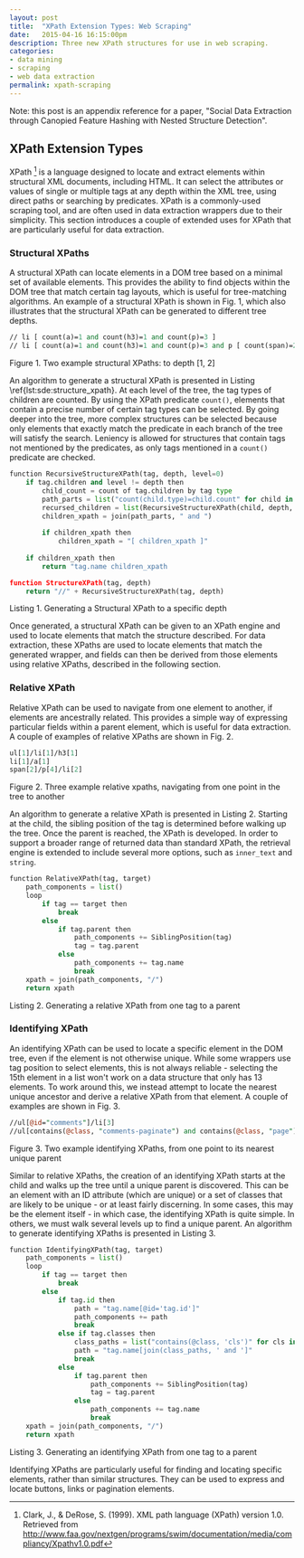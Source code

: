 ```yaml
---
layout: post
title:  "XPath Extension Types: Web Scraping"
date:   2015-04-16 16:15:00pm
description: Three new XPath structures for use in web scraping.
categories:
- data mining
- scraping
- web data extraction
permalink: xpath-scraping
---
```


Note: this post is an appendix reference for a paper, "Social Data Extraction through Canopied Feature Hashing with Nested Structure Detection".

XPath Extension Types
---------------------

XPath [^clark_xml_1999] is a language designed to locate and extract elements within structural XML documents, including HTML. It can select the attributes or values of single or multiple tags at any depth within the XML tree, using direct paths or searching by predicates. XPath is a commonly-used scraping tool, and are often used in data extraction wrappers due to their simplicity. This section introduces a couple of extended uses for XPath that are particularly useful for data extraction.

### Structural XPaths

A structural XPath can locate elements in a DOM tree based on a minimal set of available elements. This provides the ability to find objects within the DOM tree that match certain tag layouts, which is useful for tree-matching algorithms. An example of a structural XPath is shown in Fig. 1, which also illustrates that the structural XPath can be generated to different tree depths.

~~~ perl
// li [ count(a)=1 and count(h3)=1 and count(p)=3 ]
// li [ count(a)=1 and count(h3)=1 and count(p)=3 and p [ count(span)=2 ] ]
~~~
Figure 1. Two example structural XPaths: to depth [1, 2]

An algorithm to generate a structural XPath is presented in Listing \ref{lst:sde:structure_xpath}. At each level of the tree, the tag types of children are counted. By using the XPath predicate `count()`, elements that contain a precise number of certain tag types can be selected. By going deeper into the tree, more complex structures can be selected because only elements that exactly match the predicate in each branch of the tree will satisfy the search. Leniency is allowed for structures that contain tags not mentioned by the predicates, as only tags mentioned in a `count()` predicate are checked.

~~~ python
function RecursiveStructureXPath(tag, depth, level=0)
    if tag.children and level != depth then
        child_count = count of tag.children by tag type
        path_parts = list("count(child.type)=child.count" for child in sorted(child_count))
        recursed_children = list(RecursiveStructureXPath(child, depth, level+1) for child in tag.children)
        children_xpath = join(path_parts, " and ")
        
        if children_xpath then
            children_xpath = "[ children_xpath ]"
            
    if children_xpath then
        return "tag.name children_xpath

function StructureXPath(tag, depth)
    return "//" + RecursiveStructureXPath(tag, depth)
~~~
Listing 1. Generating a Structural XPath to a specific depth

Once generated, a structural XPath can be given to an XPath engine and used to locate elements that match the structure described. For data extraction, these XPaths are used to locate elements that match the generated wrapper, and fields can then be derived from those elements using relative XPaths, described in the following section.

### Relative XPath

Relative XPath can be used to navigate from one element to another, if elements are ancestrally related. This provides a simple way of expressing particular fields within a parent element, which is useful for data extraction. A couple of examples of relative XPaths are shown in Fig. 2.

~~~ perl
ul[1]/li[1]/h3[1]
li[1]/a[1]
span[2]/p[4]/li[2]
~~~
Figure 2. Three example relative xpaths, navigating from one point in the tree to another

An algorithm to generate a relative XPath is presented in Listing 2. Starting at the child, the sibling position of the tag is determined before walking up the tree. Once the parent is reached, the XPath is developed. In order to support a broader range of returned data than standard XPath, the retrieval engine is extended to include several more options, such as `inner_text` and `string`.

~~~ python
function RelativeXPath(tag, target)
    path_components = list()
    loop
        if tag == target then
            break
        else
            if tag.parent then
                path_components += SiblingPosition(tag)
                tag = tag.parent
            else
                path_components += tag.name
                break
    xpath = join(path_components, "/")
    return xpath
~~~
Listing 2. Generating a relative XPath from one tag to a parent

### Identifying XPath

An identifying XPath can be used to locate a specific element in the DOM tree, even if the element is not otherwise unique. While some wrappers use tag position to select elements, this is not always reliable - selecting the 15th element in a list won't work on a data structure that only has 13 elements. To work around this, we instead attempt to locate the nearest unique ancestor and derive a relative XPath from that element. A couple of examples are shown in Fig. 3.

~~~ perl
//ul[@id="comments"]/li[3]
//ul[contains(@class, "comments-paginate") and contains(@class, "page")]/li[2]
~~~

Figure 3. Two example identifying XPaths, from one point to its nearest unique parent

Similar to relative XPaths, the creation of an identifying XPath starts at the child and walks up the tree until a unique parent is discovered. This can be an element with an ID attribute (which are unique) or a set of classes that are likely to be unique - or at least fairly discerning. In some cases, this may be the element itself - in which case, the identifying XPath is quite simple. In others, we must walk several levels up to find a unique parent. An algorithm to generate identifying XPaths is presented in Listing 3.

~~~ python
function IdentifyingXPath(tag, target)
    path_components = list()
    loop
        if tag == target then
            break
        else
            if tag.id then
                path = "tag.name[@id='tag.id']"
                path_components += path
                break
            else if tag.classes then
                class_paths = list("contains(@class, 'cls')" for cls in tag.classes)
                path = "tag.name[join(class_paths, ' and ']"
                break
            else
                if tag.parent then
                    path_components += SiblingPosition(tag)
                    tag = tag.parent
                else
                    path_components += tag.name
                    break
    xpath = join(path_components, "/")
    return xpath
~~~
Listing 3. Generating an identifying XPath from one tag to a parent

Identifying XPaths are particularly useful for finding and locating specific elements, rather than similar structures. They can be used to express and locate buttons, links or pagination elements.

[^clark_xml_1999]: Clark, J., & DeRose, S. (1999). XML path language (XPath) version 1.0. Retrieved from http://www.faa.gov/nextgen/programs/swim/documentation/media/compliancy/Xpathv1.0.pdf
